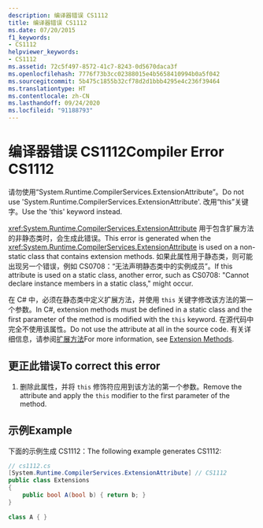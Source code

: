 ```yaml
---
description: 编译器错误 CS1112
title: 编译器错误 CS1112
ms.date: 07/20/2015
f1_keywords:
- CS1112
helpviewer_keywords:
- CS1112
ms.assetid: 72c5f497-8572-41c7-8243-0d5670daca3f
ms.openlocfilehash: 7776f73b3cc02388015e4b5658410994b0a5f042
ms.sourcegitcommit: 5b475c1855b32cf78d2d1bbb4295e4c236f39464
ms.translationtype: HT
ms.contentlocale: zh-CN
ms.lasthandoff: 09/24/2020
ms.locfileid: "91188793"
---
```

# <a name="compiler-error-cs1112"></a><span data-ttu-id="e4cfb-103">编译器错误 CS1112</span><span class="sxs-lookup"><span data-stu-id="e4cfb-103">Compiler Error CS1112</span></span>

<span data-ttu-id="e4cfb-104">请勿使用“System.Runtime.CompilerServices.ExtensionAttribute”。</span><span class="sxs-lookup"><span data-stu-id="e4cfb-104">Do not use 'System.Runtime.CompilerServices.ExtensionAttribute'.</span></span> <span data-ttu-id="e4cfb-105">改用“this”关键字。</span><span class="sxs-lookup"><span data-stu-id="e4cfb-105">Use the 'this' keyword instead.</span></span>  
  
 <span data-ttu-id="e4cfb-106"><xref:System.Runtime.CompilerServices.ExtensionAttribute> 用于包含扩展方法的非静态类时，会生成此错误。</span><span class="sxs-lookup"><span data-stu-id="e4cfb-106">This error is generated when the <xref:System.Runtime.CompilerServices.ExtensionAttribute> is used on a non-static class that contains extension methods.</span></span> <span data-ttu-id="e4cfb-107">如果此属性用于静态类，则可能出现另一个错误，例如 CS0708：“无法声明静态类中的实例成员”。</span><span class="sxs-lookup"><span data-stu-id="e4cfb-107">If this attribute is used on a static class, another error, such as CS0708: "Cannot declare instance members in a static class," might occur.</span></span>  
  
 <span data-ttu-id="e4cfb-108">在 C# 中，必须在静态类中定义扩展方法，并使用 `this` 关键字修改该方法的第一个参数。</span><span class="sxs-lookup"><span data-stu-id="e4cfb-108">In C#, extension methods must be defined in a static class and the first parameter of the method is modified with the `this` keyword.</span></span> <span data-ttu-id="e4cfb-109">在源代码中完全不使用该属性。</span><span class="sxs-lookup"><span data-stu-id="e4cfb-109">Do not use the attribute at all in the source code.</span></span> <span data-ttu-id="e4cfb-110">有关详细信息，请参阅[扩展方法](../../programming-guide/classes-and-structs/extension-methods.md)</span><span class="sxs-lookup"><span data-stu-id="e4cfb-110">For more information, see [Extension Methods](../../programming-guide/classes-and-structs/extension-methods.md).</span></span>  
  
## <a name="to-correct-this-error"></a><span data-ttu-id="e4cfb-111">更正此错误</span><span class="sxs-lookup"><span data-stu-id="e4cfb-111">To correct this error</span></span>  
  
1. <span data-ttu-id="e4cfb-112">删除此属性，并将 `this` 修饰符应用到该方法的第一个参数。</span><span class="sxs-lookup"><span data-stu-id="e4cfb-112">Remove the attribute and apply the `this` modifier to the first parameter of the method.</span></span>  
  
## <a name="example"></a><span data-ttu-id="e4cfb-113">示例</span><span class="sxs-lookup"><span data-stu-id="e4cfb-113">Example</span></span>  

 <span data-ttu-id="e4cfb-114">下面的示例生成 CS1112：</span><span class="sxs-lookup"><span data-stu-id="e4cfb-114">The following example generates CS1112:</span></span>  
  
```csharp  
// cs1112.cs  
[System.Runtime.CompilerServices.ExtensionAttribute] // CS1112  
public class Extensions  
{  
    public bool A(bool b) { return b; }  
}  
  
class A { }
```
